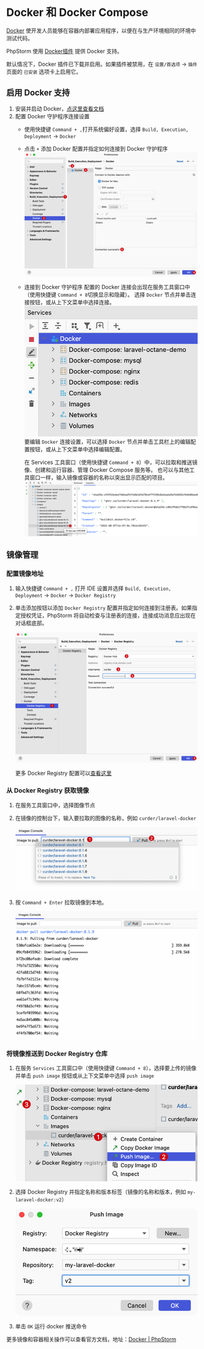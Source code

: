 # Docker 和 Docker Compose

[Docker](https://www.docker.com/what-docker) 使开发人员能够在容器内部署应用程序，以便在与生产环境相同的环境中测试代码。

PhpStorm 使用 [Docker插件](https://plugins.jetbrains.com/plugin/7724-docker) 提供 Docker 支持。

默认情况下，Docker 插件已下载并启用。如果插件被禁用，在 `设置/首选项` -> `插件` 页面的 `已安装` 选项卡上启用它。

## 启用 Docker 支持

1. 安装并启动 Docker，[点这里查看文档](https://docs.docker.com/get-docker/)
2. 配置 Docker 守护程序连接设置
    - 使用快捷键 `Command + ,`打开系统偏好设置，选择 `Build, Execution, Deployment` -> `Docker`
    - 点击 `+` 添加 Docker 配置并指定如何连接到 Docker 守护程序
      ![](./images/docker-and-docker-compose/phpstorm-docker-settings.png)
    - 连接到 Docker 守护程序
      配置的 Docker 连接会出现在服务工具窗口中（使用快捷键 `Command + 8`切换显示和隐藏）。 选择 `Docker`
      节点并单击连接按钮，或从上下文菜单中选择连接。
      ![](./images/docker-and-docker-compose/phpstorm-docker-connected.png)
      要编辑 `Docker` 连接设置，可以选择 `Docker` 节点并单击工具栏上的编辑配置按钮，或从上下文菜单中选择编辑配置。

      在 Services 工具窗口（使用快捷键 `Command + 8`）中，可以拉取和推送镜像、创建和运行容器、管理 Docker Compose 服务等。
      也可以与其他工具窗口一样，输入镜像或容器的名称以突出显示匹配的项目。
      ![](./images/docker-and-docker-compose/phpstorm-find-and-inspect-image.png)

## 镜像管理

### 配置镜像地址

1. 输入快捷键 `Command + ,` 打开 IDE 设置并选择 `Build, Execution, Deployment` -> `Docker` -> `Docker Registry`
2. 单击添加按钮以添加 `Docker Registry` 配置并指定如何连接到注册表。如果指定授权凭证，PhpStorm
   将自动检查与注册表的连接，连接成功消息应出现在对话框底部。

   ![](./images/docker-and-docker-compose/phpstorm-docker-registry-dialog.png)

   更多 Docker Registry 配置可以[查看这里](https://www.jetbrains.com/help/phpstorm/settings-docker-registry.html)

### 从 Docker Registry 获取镜像

1. 在服务工具窗口中，选择图像节点

2. 在镜像的控制台下，输入要拉取的图像的名称，例如 `curder/laravel-docker`

   ![](./images/docker-and-docker-compose/phpstorm-docker-pull-image-console.png)

3. 按 `Command + Enter` 拉取镜像到本地。

   ![](./images/docker-and-docker-compose/phpstorm-docker-pull-image-processing.png)

### 将镜像推送到 Docker Registry 仓库

1. 在服务 `Services` 工具窗口中（使用快捷键 `Command + 8`），选择要上传的镜像并单击 `push image` 按钮或从上下文菜单中选择 `push image` 

   ![](./images/docker-and-docker-compose/phpstorm-docker-push-image.png)

2. 选择 Docker Registry 并指定名称和版本标签（镜像的名称和版本，例如 `my-laravel-docker:v2`）

   ![](./images/docker-and-docker-compose/phpstorm-docker-push-dialog.png)

3. 单击 `OK` 运行 docker 推送命令

更多镜像和容器相关操作可以查看官方文档，地址：[Docker | PhpStorm](https://www.jetbrains.com/help/phpstorm/docker.html#run-containers)
